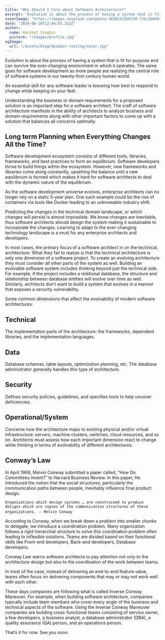 ```yaml
---
title: "Why Should I Care about Software Architecture?"
excerpt: "Evolution is about the process of having a system that is fit for purpose and can survive the ever-changing environment in which it operates. The same goes for software development as more people are realizing the central role of software systems in our twenty-first-century human world."
coverImage: "https://images.unsplash.com/photo-1618233366729-733c3b0d54af?ixid=MnwxMjA3fDB8MHxwaG90by1wYWdlfHx8fGVufDB8fHx8&ixlib=rb-1.2.1&auto=format&fit=crop&w=750&q=80"
date: "2019-08-16T12:04:07.322Z"
author:
  name: Harshit Singhai
  picture: "/images/profile.jpg"
ogImage:
  url: "/assets/blog/dynamic-routing/cover.jpg"
---
```


Evolution is about the process of having a system that is fit for purpose and can survive the ever-changing environment in which it operates. The same goes for software development as more people are realizing the central role of software systems in our twenty-first-century human world.

An essential skill for any software leader is knowing how best to respond to change while keeping on your feet.

Understanding the business or domain requirements for a proposed solution is an important step for a software architect. The craft of software architecture manifests in the ability of architects to analyze business and domain requirements along with other important factors to come up with a solution that balances all concerns optimally.

## Long term Planning when Everything Changes All the Time?

Software development ecosystem consists of different tools, libraries, frameworks, and best practices to form an equilibrium. Software developers thrive to build things within the ecosystem. However, new frameworks and libraries come along constantly, upsetting the balance until a new equilibrium is formed which makes it hard for software architects to deal with the dynamic nature of the equilibrium.

As the software development universe evolves, enterprise architects can no longer rely on a static 5-year plan. One such example could be the rise of containers via tools like Docker leading to an unknowable industry shift.

Predicting the changes in the technical domain landscape, or which changes will persist is almost impossible. We know changes are inevitable, thus software architects should design the system making it sustainable to incorporate the changes. Learning to adapt to the ever-changing technology landscape is a must for any enterprise architects and developers.

In most cases, the primary focus of a software architect in on the technical, architecture. What they fail to realize is that the technical architecture is only one dimension of a software project. To create an evolving architecture they must consider all other parts of the system as well. Building an evolvable software system includes thinking beyond just the technical side. For example, if the project includes a relational database, the structure and relationship between database entities will evolve over time as well. Similarly, architects don’t want to build a system that evolves in a manner that exposes a security vulnerability.

Some common dimensions that affect the evolvability of modern software architectures:

## Technical

The implementation parts of the architecture: the frameworks, dependent libraries, and the implementation languages.

## Data

Database schemas, table layouts, optimization planning, etc. The database administrator generally handles this type of architecture.

## Security

Defines security policies, guidelines, and specifies tools to help uncover deficiencies.

## Operational/System

Concerns how the architecture maps to existing physical and/or virtual infrastructure: servers, machine clusters, switches, cloud resources, and so on.
Architects must assess how each important dimension react to change while thinking in terms of evolvability of different architectures.

## Conway’s Law

In April 1968, Melvin Conway submitted a paper called, “How Do Committees Invent?” to Harvard Business Review. In this paper, He introduced the notion that the social structures, particularly the communication paths between people, inevitably influence final product design.

`Organizations which design systems … are constrained to produce designs which are copies of the communication structures of these organizations.`
` — Melvin Conway`

According to Conway, when we break down a problem into smaller chunks to delegate, we introduce a coordination problem. Many organization follows a rigid hierarchial structure to solve this coordination problem often leading to inflexible solutions. Teams are divided based on their functional skills like Front-end developers, Back-end developers, Database developers.

Conway Law warns software architects to pay attention not only to the architecture design but also to the coordination of the work between teams.

In most of the case, instead of delivering an end-to-end feature value, teams often focus on delivering components that may or may not work well with each other.

These days companies are following what is called Inverse Conway Maneuver. For example, when building software architecture, companies typically include team members who cover every angle of the business and technical aspects of the software. Using the Inverse Conway Maneuver companies are building cross-functional teams consisting of service owner, a few developers, a business analyst, a database administrator (DBA), a quality assurance (QA) person, and an operations person.

That’s it for now. See you soon.
